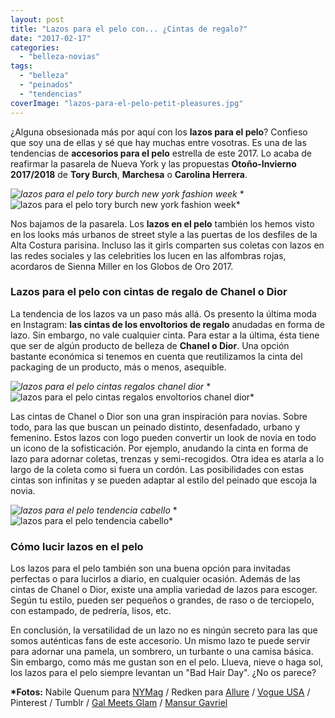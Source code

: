 ```yaml
---
layout: post
title: "Lazos para el pelo con... ¿Cintas de regalo?"
date: "2017-02-17"
categories: 
  - "belleza-novias"
tags: 
  - "belleza"
  - "peinados"
  - "tendencias"
coverImage: "lazos-para-el-pelo-petit-pleasures.jpg"
---
```


¿Alguna obsesionada más por aquí con los **lazos para el pelo**? Confieso que soy una de ellas y sé que hay muchas entre vosotras. Es una de las tendencias de **accesorios para el pelo** estrella de este 2017. Lo acaba de reafirmar la pasarela de Nueva York y las propuestas **Otoño-Invierno 2017/2018** de **Tory Burch**, **Marchesa** o **Carolina Herrera**.

 *![lazos para el pelo tory burch new york fashion week](/images/lazos-para-el-pelo-tory-burch-petit-pleasures-1.jpg "lazos para el pelo tory burch new york fashion week")*  * ![lazos para el pelo tory burch new york fashion week](/images/lazos-para-el-pelo-tory-burch-petit-pleasures-2.jpg "lazos para el pelo tory burch new york fashion week")* 

Nos bajamos de la pasarela. Los **lazos en el pelo** también los hemos visto en los looks más urbanos de street style a las puertas de los desfiles de la Alta Costura parisina. Incluso las it girls comparten sus coletas con lazos en las redes sociales y las celebrities los lucen en las alfombras rojas, acordaros de Sienna Miller en los Globos de Oro 2017.

### Lazos para el pelo con cintas de regalo de Chanel o Dior

La tendencia de los lazos va un paso más allá. Os presento la última moda en Instagram: **las cintas de los envoltorios de regalo** anudadas en forma de lazo. Sin embargo, no vale cualquier cinta. Para estar a la última, ésta tiene que ser de algún producto de belleza de **Chanel o Dior**. Una opción bastante económica si tenemos en cuenta que reutilizamos la cinta del packaging de un producto, más o menos, asequible.

 *![lazos para el pelo cintas regalos chanel dior](/images/lazos-para-el-pelo-cintas-regalo-chanel-dior-1.jpg "lazos para el pelo cintas regalos chanel dior")*  * ![lazos para el pelo cintas regalos envoltorios chanel dior](/images/lazos-para-el-pelo-cintas-regalo-chanel-dior-2.jpg "lazos para el pelo cintas regalos envoltorios chanel dior")* 

Las cintas de Chanel o Dior son una gran inspiración para novias. Sobre todo, para las que buscan un peinado distinto, desenfadado, urbano y femenino. Estos lazos con logo pueden convertir un look de novia en todo un icono de la sofisticación. Por ejemplo, anudando la cinta en forma de lazo para adornar coletas, trenzas y semi-recogidos. Otra idea es atarla a lo largo de la coleta como si fuera un cordón. Las posibilidades con estas cintas son infinitas y se pueden adaptar al estilo del peinado que escoja la novia.

 *![lazos para el pelo tendencia cabello](/images/lazos-para-el-pelo-tendencia-cabello-1.jpg)*  * ![lazos para el pelo tendencia cabello](/images/lazos-para-el-pelo-tendencia-pelo-2.jpg "lazos para el pelo tendencia cabello")* 

### Cómo lucir lazos en el pelo

Los lazos para el pelo también son una buena opción para invitadas perfectas o para lucirlos a diario, en cualquier ocasión. Además de las cintas de Chanel o Dior, existe una amplia variedad de lazos para escoger. Según tu estilo, pueden ser pequeños o grandes, de raso o de terciopelo, con estampado, de pedrería, lisos, etc.

En conclusión, la versatilidad de un lazo no es ningún secreto para las que somos auténticas fans de este accesorio. Un mismo lazo te puede servir para adornar una pamela, un sombrero, un turbante o una camisa básica. Sin embargo, como más me gustan son en el pelo. Llueva, nieve o haga sol, los lazos para el pelo siempre levantan un "Bad Hair Day". ¿No os parece?

**\*Fotos:** Nabile Quenum para [NYMag](http://nymag.com/) / Redken para [Allure](http://www.allure.com/) / [Vogue USA](http://www.vogue.com) / Pinterest / Tumblr / [Gal Meets Glam](http://galmeetsglam.com/) / [Mansur Gavriel](https://www.mansurgavriel.com/)
